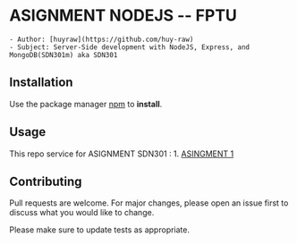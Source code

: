 # ASIGNMENT NODEJS -- FPTU 
    - Author: [huyraw](https://github.com/huy-raw) 
    - Subject: Server-Side development with NodeJS, Express, and MongoDB(SDN301m) aka SDN301

## Installation
Use the package manager [npm](https://www.npmjs.com/) to **install**.

## Usage
This repo service for ASIGNMENT SDN301 : 
    1. [ASINGMENT 1](https://github.com/huy-raw/asignment-nodejs-fptu/tree/main/ASIGNMENT_1)

## Contributing
Pull requests are welcome. For major changes, please open an issue first
to discuss what you would like to change.

Please make sure to update tests as appropriate.


